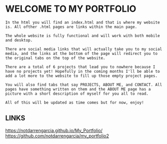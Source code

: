 # WELCOME TO MY PORTFOLIO
    In the html you will find an index.html and that is where my website is. All ofther .html pages are links within the main page.

    The whole website is fully functional and will work with both mobile and desktop. 

    There are social media links that will actually take you to my social media, and the links at the bottom of the page will redirect you to the original tabs on the top of the website.

    There are a total of 6 projects that lead you to nowhere because I have no projects yet! Hopefully in the coming months I'll be able to add a lot more to the website to fill up those empty project pages. 

    You will also find tabs that say PROJECTS, ABOUT ME, and CONTACT. All pages have something written on them and the ABOUT ME page has a picture with a short description of myself for you all to read.

    All of this will be updated as time comes but for now, enjoy!

## LINKS

https://notdarrengarcia.github.io/My_Portfolio/
<br>
https://github.com/notdarrengarcia/my_portfolio2
